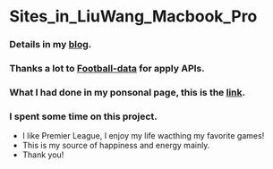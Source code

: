 # Sites_in_LiuWang_Macbook_Pro

### Details in my [blog](http://www.liuw53.top/wp/index.php/2016/04/06/sports-api-football-data/).

### Thanks a lot to [Football-data](http://api.football-data.org/index) for apply APIs.

### What I had done in my ponsonal page, this is the [link](http://www.liuw53.top/premier.php).

### I spent some time on this project.
- I like Premier League, I enjoy my life wacthing my favorite games! 
- This is my source of happiness and energy mainly.
- Thank you!
